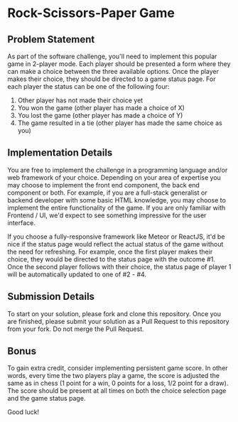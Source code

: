 # Rock-Scissors-Paper Game

## Problem Statement
As part of the software challenge, you'll need to implement this popular game in 2-player mode. Each player should be presented a form where they can make a choice between the three available options. Once the player makes their choice, they should be directed to a game status page. For each player the status can be one of the following four:

1. Other player has not made their choice yet
2. You won the game (other player has made a choice of X)
3. You lost the game (other player has made a choice of Y)
4. The game resulted in a tie (other player has made the same choice as you)

## Implementation Details
You are free to implement the challenge in a programming language and/or web framework of your choice. Depending on your area of expertise you may choose to implement the front end component, the back end component or both. For example, if you are a full-stack generalist or backend developer with some basic HTML knowledge, you may choose to implement the entire functionality of the game. If you are only familiar with Frontend / UI, we'd expect to see something impressive for the user interface.

If you choose a fully-responsive framework like Meteor or ReactJS, it'd be nice if the status page would reflect the actual status of the game without the need for refreshing. For example, once the first player makes their choice, they would be directed to the status page with the outcome #1. Once the second player follows with their choice, the status page of player 1 will be automatically updated to one of #2 - #4.

## Submission Details
To start on your solution, please fork and clone this repository. Once you are finished, please submit your solution as a Pull Request to this repository from your fork. Do not merge the Pull Request.

## Bonus
To gain extra credit, consider implementing persistent game score. In other words, every time the two players play a game, the score is adjusted the same as in chess (1 point for a win, 0 points for a loss, 1/2 point for a draw). The score should be present at all times on both the choice selection page and the game status page.

Good luck!
